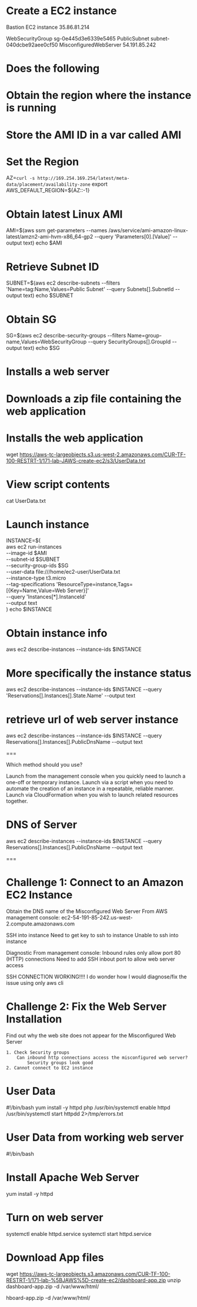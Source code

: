 # Create a EC2 instance

Bastion EC2 instance    35.86.81.214

WebSecurityGroup    	sg-0e445d3e6339e5465
PublicSubnet	        subnet-040dcbe92aee0cf50
MisconfiguredWebServer	54.191.85.242

# Does the following
# Obtain the region where the instance is running
# Store the AMI ID in a var called AMI
# Set the Region
AZ=`curl -s http://169.254.169.254/latest/meta-data/placement/availability-zone`
export AWS_DEFAULT_REGION=${AZ::-1}
# Obtain latest Linux AMI
AMI=$(aws ssm get-parameters --names /aws/service/ami-amazon-linux-latest/amzn2-ami-hvm-x86_64-gp2 --query 'Parameters[0].[Value]' --output text)
echo $AMI

# Retrieve Subnet ID
SUBNET=$(aws ec2 describe-subnets --filters 'Name=tag:Name,Values=Public Subnet' --query Subnets[].SubnetId --output text)
echo $SUBNET

# Obtain SG
SG=$(aws ec2 describe-security-groups --filters Name=group-name,Values=WebSecurityGroup --query SecurityGroups[].GroupId --output text)
echo $SG

# Installs a web server
# Downloads a zip file containing the web application
# Installs the web application
wget https://aws-tc-largeobjects.s3.us-west-2.amazonaws.com/CUR-TF-100-RESTRT-1/171-lab-JAWS-create-ec2/s3/UserData.txt
# View script contents
cat UserData.txt

# Launch instance
INSTANCE=$(\
aws ec2 run-instances \
--image-id $AMI \
--subnet-id $SUBNET \
--security-group-ids $SG \
--user-data file:///home/ec2-user/UserData.txt \
--instance-type t3.micro \
--tag-specifications 'ResourceType=instance,Tags=[{Key=Name,Value=Web Server}]' \
--query 'Instances[*].InstanceId' \
--output text \
)
echo $INSTANCE

# Obtain instance info
aws ec2 describe-instances --instance-ids $INSTANCE
# More specifically the instance status
aws ec2 describe-instances --instance-ids $INSTANCE --query 'Reservations[].Instances[].State.Name' --output text

# retrieve url of web server instance
aws ec2 describe-instances --instance-ids $INSTANCE --query Reservations[].Instances[].PublicDnsName --output text

===

Which method should you use?

Launch from the management console 
    when you quickly need to launch a one-off or temporary instance.
Launch via a script 
    when you need to automate the creation of an instance in a repeatable, reliable manner.
Launch via CloudFormation 
    when you wish to launch related resources together.

# DNS of Server
aws ec2 describe-instances --instance-ids $INSTANCE --query Reservations[].Instances[].PublicDnsName --output text

===

# Challenge 1: Connect to an Amazon EC2 Instance
Obtain the DNS name of the Misconfigured Web Server
    From AWS management console: ec2-54-191-85-242.us-west-2.compute.amazonaws.com

SSH into instance
    Need to get key to ssh to instance
    Unable to ssh into instance

Diagnostic
    From management console:
        Inbound rules only allow port 80 (HTTP) connections
        Need to add SSH inbout port to allow web server access
    
SSH CONNECTION WORKING!!!!
I do wonder how I would diagnose/fix the issue using only aws cli

# Challenge 2: Fix the Web Server Installation
Find out why the web site does not appear for the Misconfigured Web Server

    1. Check Security groups
        Can inbound http connections access the misconfigured web server?
            Security groups look good
    2. Cannot connect to EC2 instance

# User Data
#!/bin/bash
yum install -y httpd php
/usr/bin/systemctl enable httpd
/usr/bin/systemctl start httpdd 2>/tmp/errors.txt 

# User Data from working web server
#!/bin/bash
# Install Apache Web Server
yum install -y httpd

# Turn on web server
systemctl enable httpd.service
systemctl start  httpd.service

# Download App files
wget https://aws-tc-largeobjects.s3.amazonaws.com/CUR-TF-100-RESTRT-1/171-lab-%5BJAWS%5D-create-ec2/dashboard-app.zip
unzip dashboard-app.zip -d /var/www/html/

hboard-app.zip -d /var/www/html/
